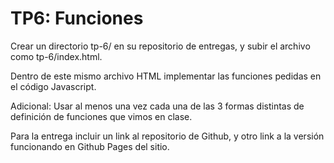 #  TP6: Funciones

Crear un directorio tp-6/ en su repositorio de entregas, y subir el archivo como tp-6/index.html.

Dentro de este mismo archivo HTML implementar las funciones pedidas en el código Javascript.

Adicional: Usar al menos una vez cada una de las 3 formas distintas de definición de funciones que vimos en clase.

Para la entrega incluir un link al repositorio de Github, y otro link a la versión funcionando en Github Pages del sitio.

